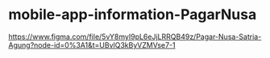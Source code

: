# mobile-app-information-PagarNusa

https://www.figma.com/file/5vY8myI9pL6eJjLRRQB49z/Pagar-Nusa-Satria-Agung?node-id=0%3A1&t=UBvlQ3kByVZMVse7-1
